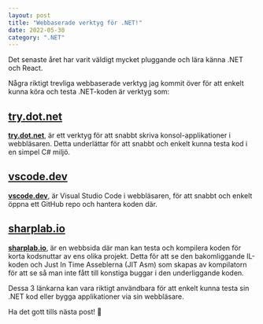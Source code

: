 ```yaml
---
layout: post
title: "Webbaserade verktyg för .NET!"
date: 2022-05-30
category: ".NET"
---
```


Det senaste året har varit väldigt mycket pluggande och lära känna .NET och React. 

Några riktigt trevliga webbaserade verktyg jag kommit över för att enkelt kunna köra och testa .NET-koden är verktyg som: 

## [try.dot.net](https://try.dot.net) 
**[try.dot.net](https://try.dot.net)**, är ett verktyg för att snabbt skriva konsol-applikationer i webbläsaren. Detta underlättar för att snabbt och enkelt kunna testa kod i en simpel C# miljö. 

## [vscode.dev](https://vscode.dev) 
**[vscode.dev](https://vscode.dev)**, är Visual Studio Code i webbläsaren, för att snabbt och enkelt öppna ett GitHub repo och hantera koden där. 

## [sharplab.io](https://sharplab.io/)
**[sharplab.io](https://sharplab.io/)**, är en webbsida där man kan testa och kompilera koden för korta kodsnuttar av ens olika projekt. Detta för att se den bakomliggande IL-koden och Just In Time Asseblerna (JIT Asm) som skapas av kompilatorn för att se så man inte fått till konstiga buggar i den underliggande koden. 


Dessa 3 länkarna kan vara riktigt användbara för att enkelt kunna testa sin .NET kod eller bygga applikationer via sin webbläsare.

Ha det gott tills nästa post! 🙂
